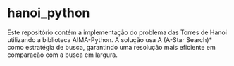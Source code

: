 # hanoi_python
Este repositório contém a implementação do problema das Torres de Hanoi utilizando a biblioteca AIMA-Python. A solução usa A (A-Star Search)* como estratégia de busca, garantindo uma resolução mais eficiente em comparação com a busca em largura.
